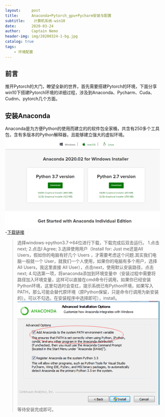 ```yaml
---
layout:     post
title:      Anaconda+Pytorch_gpu+Pycharm安装与配置
subtitle:    计算机系统-win10
date:       2020-03-24
author:     Captain Nemo
header-img: img/20200324-1-bg.jpg
catalog: true
tags:
    - 环境配置
---
```



## 前言
 推开Pytorch的大门，瞭望全新的世界，首先需要搭建Pytorch的环境，下面分享win10下搭建Pytorch环境的详细过程，涉及到Anaconda、Pycharm、Cuda、Cudnn、pytorch几个方面。
 
## 安装Anaconda
Anaconda是为方便Python的使用而建立的的软件包全家桶，共含有250多个工具包，含有多版本的Python解释器，且能够建立强大的虚拟环境。
![](https://github.com/scottwyh/scottwyh.github.io/blob/master/img/20200324-2-anaconda.png)
-[下载链接](https://www.anaconda.com/distribution/#download-section)

> 选择windows->python3.7->64位进行下载，下载完成后双击运行。
> 1.点击next;
> 2.点击I Agree;
> 3.选择使用用户（Install for: Just me还是All Users，假如你的电脑有好几个 Users ，才需要考虑这个问题.其实我们电脑一般就一个 User，就我们一个人使用，如果你的电脑有多个用户，选择All Users，我这里直接 All User），点击next，使用默认安装路径，点击next;
> 4.勾选第一项，将anaconda添加到环境变量中（安装过程中需要将路径加入环境变量，这样可以直接在cmd命令行调用，如果你已经安装Python环境，这里勾选时会变红，提示系统已有Python环境，如果写入PATH，那么可能会替代原环境（原Python保留，只是命令行调用为新安装的）。可以不勾选，在安装程序中选择即可），install。
![](https://github.com/scottwyh/scottwyh.github.io/blob/master/img/20200324-2-anaconda-2.png)
> 等待安装完成即可。


